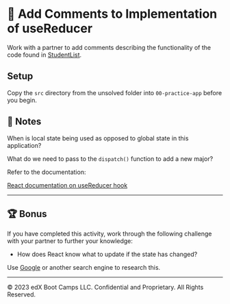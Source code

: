 # 📐 Add Comments to Implementation of useReducer

Work with a partner to add comments describing the functionality of the code found in [StudentList](Unsolved/src/components/StudentList.js).

## Setup

Copy the `src` directory from the unsolved folder into `00-practice-app` before you begin.

## 📝 Notes

When is local state being used as opposed to global state in this application?

What do we need to pass to the `dispatch()` function to add a new major? 

Refer to the documentation: 

[React documentation on useReducer hook](https://reactjs.org/docs/hooks-reference.html#usereducer)

---

## 🏆 Bonus

If you have completed this activity, work through the following challenge with your partner to further your knowledge:

* How does React know what to update if the state has changed?

Use [Google](https://www.google.com) or another search engine to research this.

---
© 2023 edX Boot Camps LLC. Confidential and Proprietary. All Rights Reserved.

